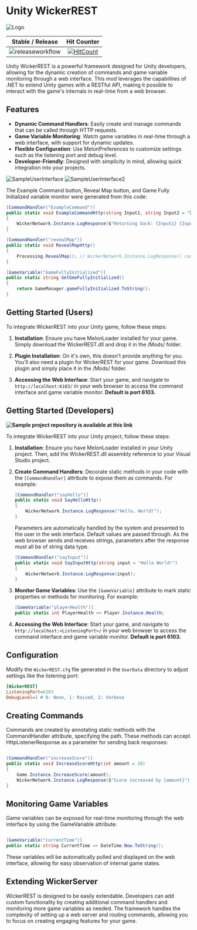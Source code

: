 # Unity WickerREST

![Logo](https://github.com/derekShaheen/WickerREST/blob/main/web/resources/h192.png?raw=true)

Stable / Release|Hit Counter
| :------------: | :------------: |
![releaseworkflow](https://github.com/derekShaheen/WickerREST/actions/workflows/release.yml/badge.svg)| [![HitCount](https://hits.dwyl.com/derekShaheen/WickerREST.svg?style=flat)](http://hits.dwyl.com/derekShaheen/WickerREST)|

Unity WickerREST is a powerful framework designed for Unity developers, allowing for the dynamic creation of commands and game variable monitoring through a web interface. This mod leverages the capabilities of .NET to extend Unity games with a RESTful API, making it possible to interact with the game's internals in real-time from a web browser.

## Features

- **Dynamic Command Handlers**: Easily create and manage commands that can be called through HTTP requests.
- **Game Variable Monitoring**: Watch game variables in real-time through a web interface, with support for dynamic updates.
- **Flexible Configuration**: Use MelonPreferences to customize settings such as the listening port and debug level.
- **Developer-Friendly**: Designed with simplicity in mind, allowing quick integration into your projects.

![SampleUserInterface](https://i.imgur.com/SFzaWUX.png)
![SampleUserInterface2](https://i.imgur.com/zMIWMhI.png)

The Example Command button, Reveal Map button, and Game Fully Initialized variable monitor were generated from this code:
```csharp
[CommandHandler("ExampleCommand")]
public static void ExampleCommandHttp(string Input1, string Input2 = "Default value")
{
    WickerNetwork.Instance.LogResponse($"Returning back: {Input1} {Input2}");
}

[CommandHandler("revealMap")]
public static void RevealMapHttp()
{
    Processing.RevealMap(); // WickerNetwork.Instance.LogResponse() can be used to send a response back to the user.
}

[GameVariable("GameFullyInitialized")]
public static string GetGmeFullyInitialized()
{
    return GameManager.gameFullyInitialized.ToString();
}
```

## Getting Started (Users)

To integrate WickerREST into your Unity game, follow these steps:

1. **Installation**: Ensure you have MelonLoader installed for your game. Simply download the WickerREST.dll and drop it in the /Mods/ folder.

2. **Plugin Installation**: On it's own, this doesn't provide anything for you. You'll also need a plugin for WickerREST for your game. Download this plugin and simply place it in the /Mods/ folder.

3. **Accessing the Web Interface**: Start your game, and navigate to `http://localhost:6103/` in your web browser to access the command interface and game variable monitor. **Default is port 6103.**

## Getting Started (Developers)

**![Sample project repository is available at this link ](https://github.com/derekShaheen/WickerREST-Sample-Plugin)**

To integrate WickerREST into your Unity project, follow these steps:

1. **Installation**: Ensure you have MelonLoader installed in your Unity project. Then, add the WickerREST.dll assembly reference to your Visual Studio project.

2. **Create Command Handlers**: Decorate static methods in your code with the `[CommandHandler]` attribute to expose them as commands. For example:

    ```csharp
    [CommandHandler("sayHello")]
    public static void SayHelloHttp()
    {
        WickerNetwork.Instance.LogResponse("Hello, World!");
    }
    ```
    Parameters are automatically handled by the system and presented to the user in the web interface. Default values are passed through. As the web browser sends and receives strings, parameters after the response must all be of string data type.

    ```csharp
    [CommandHandler("sayInput")]
    public static void SayInputHttp(string input = "Hello World!")
    {
        WickerNetwork.Instance.LogResponse(input);
    }
    ```

3. **Monitor Game Variables**: Use the `[GameVariable]` attribute to mark static properties or methods for monitoring. For example:

    ```csharp
    [GameVariable("playerHealth")]
    public static int PlayerHealth => Player.Instance.Health;
    ```

4. **Accessing the Web Interface**: Start your game, and navigate to `http://localhost:<ListeningPort>/` in your web browser to access the command interface and game variable monitor. **Default is port 6103.**

## Configuration

Modify the `WickerREST.cfg` file generated in the `UserData` directory to adjust settings like the listening port:

```ini
[WickerREST]
ListeningPort=6103
DebugLevel=1 # 0: None, 1: Raised, 2: Verbose
```

## Creating Commands

Commands are created by annotating static methods with the CommandHandler attribute, specifying the path. These methods can accept HttpListenerResponse as a parameter for sending back responses:

```csharp

[CommandHandler("increaseScore")]
public static void IncreaseScoreHttp(int amount = 10)
{
    Game.Instance.IncreaseScore(amount);
    WickerNetwork.Instance.LogResponse($"Score increased by {amount}");
}
```

## Monitoring Game Variables

Game variables can be exposed for real-time monitoring through the web interface by using the GameVariable attribute:

```csharp

[GameVariable("currentTime")]
public static string CurrentTime => DateTime.Now.ToString();
```

These variables will be automatically polled and displayed on the web interface, allowing for easy observation of internal game states.

## Extending WickerServer

WickerREST is designed to be easily extendable. Developers can add custom functionality by creating additional command handlers and monitoring more game variables as needed. The framework handles the complexity of setting up a web server and routing commands, allowing you to focus on creating engaging features for your game.